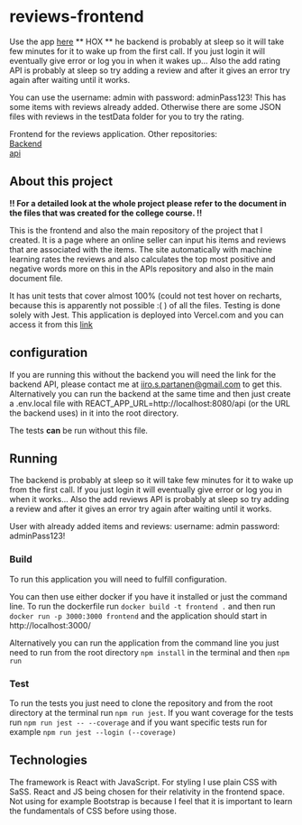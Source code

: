 # reviews-frontend

Use the app [here](https://reviews-frontend-ochre.vercel.app/login)
** HOX **
he backend is probably at sleep so it will take few minutes for it to wake up from the first call. If you just login it will eventually give error or log you in when it wakes up... Also the add rating API is probably at sleep so try adding a review and after it gives an error try again after waiting until it works.

You can use the username: admin with password: adminPass123!
This has some items with reviews already added. Otherwise there are some JSON files with reviews in the testData folder for you to try the rating.

Frontend for the reviews application. Other repositories:
<br />
[Backend](https://github.com/Iispar/reviews-backend)
<br />
[api](https://github.com/Iispar/review-summary-API)

## About this project

**!! For a detailed look at the whole project please refer to the document in the files that was created for the college course. !!**

This is the frontend and also the main repository of the project that I created. It is a page where an online seller can input his items and
reviews that are associated with the items. The site automatically with machine learning rates the reviews and also calculates the top most positive and negative words
more on this in the APIs repository and also in the main document file.

It has unit tests that cover almost 100% (could not test hover on recharts, because this is apparently not possible :( ) of all the files. Testing is done solely with Jest. This application is deployed into Vercel.com and you can access it from this [link](https://reviews-frontend-ochre.vercel.app/login)

## configuration
If you are running this without the backend you will need the link for the backend API, please contact me at iiro.s.partanen@gmail.com to get this. Alternatively you can run the backend at the same time
and then just create a .env.local file with REACT_APP_URL=http://localhost:8080/api (or the URL the backend uses) in it into the root directory.

The tests **can** be run without this file.

## Running

The backend is probably at sleep so it will take few minutes for it to wake up from the first call. If you just login it will eventually give error or log you in when it works... Also the add reviews API is probably at sleep so try adding a review and after it gives an error try again after waiting until it works.

User with already added items and reviews:
username: admin
password: adminPass123!

### Build 
To run this application you will need to fulfill configuration.

You can then use either docker if you have it installed or just the command line. To run the dockerfile run ```docker build -t frontend .```
and then run ```docker run -p 3000:3000 frontend``` and the application should start in http://localhost:3000/

Alternatively you can run the application from the command line you just need to run from the root directory `npm install` in the terminal and then `npm run`
### Test
To run the tests you just need to clone the repository and from the root directory at the terminal run `npm run jest`. If you want coverage for the tests run `npm run jest -- --coverage` and if you want specific tests run for example `npm run jest --login (--coverage)`

## Technologies
The framework is React with JavaScript. For styling I use plain CSS with SaSS. React and JS being chosen for their relativity in the frontend space. Not using for example Bootstrap is because I
feel that it is important to learn the fundamentals of CSS before using those.
